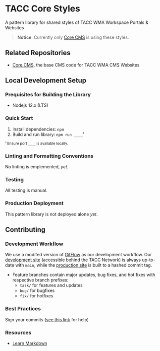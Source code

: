 # TACC Core Styles

A pattern library for shared styles of TACC WMA Workspace Portals & Websites

> __Notice__: Currently only [Core CMS] is using these styles.


## Related Repositories

- [Core CMS], the base CMS code for TACC WMA CMS Websites


## Local Development Setup

### Prequisites for Building the Library

* Nodejs 12.x (LTS)

### Quick Start

1. Install dependencies: `npm`
2. Build and run library: `npm run ____`¹

<sub>¹ Ensure port `____` is available locally.</sub>

### Linting and Formatting Conventions

No linting is emplemented, _yet_.


### Testing

All testing is manual.

### Production Deployment

This pattern library is not deployed alone _yet_.


## Contributing

### Development Workflow

We use a modifed version of [GitFlow](https://datasift.github.io/gitflow/IntroducingGitFlow.html) as our development workflow. Our [development site](https://dev.cep.tacc.utexas.edu) (accessible behind the TACC Network) is always up-to-date with `main`, while the [production site](https://prod.cep.tacc.utexas.edu) is built to a hashed commit tag.
- Feature branches contain major updates, bug fixes, and hot fixes with respective branch prefixes:
    - `task/` for features and updates
    - `bug/` for bugfixes
    - `fix/` for hotfixes

### Best Practices

Sign your commits ([see this link](https://help.github.com/en/github/authenticating-to-github/managing-commit-signature-verification) for help)

### Resources

* [Learn Markdown](https://bitbucket.org/tutorials/markdowndemo)


<!-- Link Aliases -->

[Core CMS]: https://github.com/TACC/Core-CMS
[Core Portal]: https://github.com/TACC/Core-Portal
